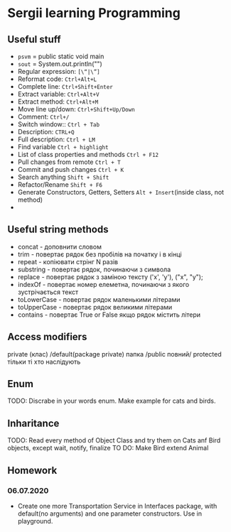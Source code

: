 # Sergii learning Programming

## Useful stuff
* `psvm` = public static void main
* `sout` = System.out.println("")
* Regular expression: `[\“|\”]`
* Reformat code: ``Ctrl+Alt+L``
* Complete line: ``Ctrl+Shift+Enter``
* Extract variable: ``Ctrl+Alt+V``
* Extract method: ``Ctrl+Alt+M``
* Move line up/down: ``Ctrl+Shift+Up/Down``
* Comment: ``Ctrl+/``
* Switch window:: ``Ctrl + Tab``
* Description: ``CTRL+Q``
* Full description: ``Ctrl + LM``
* Find variable ``Ctrl + highlight``
* List of class properties and methods ``Ctrl + F12``
* Pull changes from remote ``Ctrl + T``
* Commit and push changes ``Ctrl + K``
* Search anything ``Shift + Shift``
* Refactor/Rename ``Shift + F6``
* Generate Constructors, Getters, Setters ``Alt + Insert``(inside class, not method)
* 

## Useful string methods
* concat - доповнити словом 
* trim - повертає рядок  без пробілів на початку і в кінці
* repeat - копіювати стрінг N разів
* substring - повертає рядок, починаючи з символа
* replace - повертає рядок з заміною тексту ('x', 'y'), ("x", "y");
* indexOf - повертає номер елеметна, починаючи з якого зустрічається текст
* toLowerCase - повертає рядок маленькими літерами
* toUpperCase - повертає рядок великими літерами
* contains - повертає True or False якщо рядок містить літери

## Access modifiers
private (клас) /default(package private) папка /public повний/ protected тільки ті хто наслідують

## Enum 
TODO: Discrabe in your words enum. Make example for cats and birds.

## Inharitance
TODO: Read every method of Object Class and try them on Cats anf Bird objects, except wait, notify, finalize
TO DO: Make Bird extend Animal

## Homework


### 06.07.2020 
* Create one more Transportation Service in Interfaces package, with default(no arguments) and one parameter constructors. Use in playground.